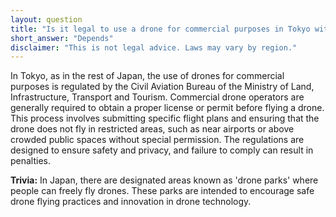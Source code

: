```yaml
---
layout: question
title: "Is it legal to use a drone for commercial purposes in Tokyo without a license?"
short_answer: "Depends"
disclaimer: "This is not legal advice. Laws may vary by region."
---
```


In Tokyo, as in the rest of Japan, the use of drones for commercial purposes is regulated by the Civil Aviation Bureau of the Ministry of Land, Infrastructure, Transport and Tourism. Commercial drone operators are generally required to obtain a proper license or permit before flying a drone. This process involves submitting specific flight plans and ensuring that the drone does not fly in restricted areas, such as near airports or above crowded public spaces without special permission. The regulations are designed to ensure safety and privacy, and failure to comply can result in penalties.

**Trivia:** In Japan, there are designated areas known as 'drone parks' where people can freely fly drones. These parks are intended to encourage safe drone flying practices and innovation in drone technology.
